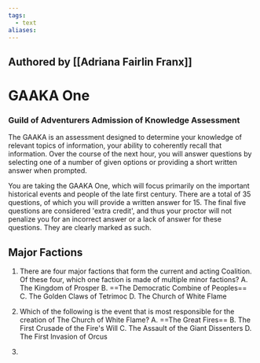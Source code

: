 ```yaml
---
tags:
  - text
aliases:
---
```

## Authored by [[Adriana Fairlin Franx]]

# GAAKA One
### Guild of Adventurers Admission of Knowledge Assessment
The GAAKA is an assessment designed to determine your knowledge of relevant topics of information, your ability to coherently recall that information. Over the course of the next hour, you will answer questions by selecting one of a number of given options or providing a short written answer when prompted. 

You are taking the GAAKA One, which will focus primarily on the important historical events and people of the late first century. There are a total of 35 questions, of which you will provide a written answer for 15. The final five questions are considered 'extra credit', and thus your proctor will not penalize you for an incorrect answer or a lack of answer for these questions. They are clearly marked as such.

## Major Factions
1. There are four major factions that form the current and acting Coalition. Of these four, which one faction is made of multiple minor factions?
	A. The Kingdom of Prosper
	B. ==The Democratic Combine of Peoples==
	C. The Golden Claws of Tetrimoc
	D. The Church of White Flame

2. Which of the following is the event that is most responsible for the creation of The Church of White Flame?
	A. ==The Great Fires==
	B. The First Crusade of the Fire's Will
	C. The Assault of the Giant Dissenters
	D. The First Invasion of Orcus

3. 


